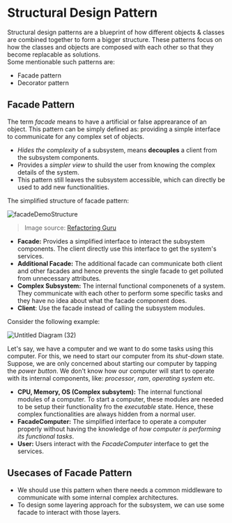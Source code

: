 # Structural Design Pattern
Structural design patterns are a blueprint of how different objects & classes are combined together to form a bigger structure. These patterns focus on how the classes and objects are composed with each other so that they become replacable as solutions. <br/>
Some mentionable such patterns are:
- Facade pattern
- Decorator pattern

## Facade Pattern
The term *facade* means to have a artificial or false apprearance of an object. This pattern can be simply defined as: providing a simple interface to communicate for any complex set of objects.
- *Hides the complexity* of a subsystem, means **decouples** a client from the subsystem components.
- Provides a *simpler view* to shuild the user from knowing the complex details of the system.
- This pattern still leaves the subsystem accessible, which can directly be used to add new functionalities.

The simplified structure of facade pattern:

![facadeDemoStructure](https://github.com/Asibul-40/Some-useful-Design-Patterns/assets/77221075/ba0907f6-2209-4c16-b3a0-1922a06ebe9a)


> Image source: [Refactoring Guru](https://refactoring.guru/design-patterns/facade)

- **Facade:** Provides a simplified interface to interact the subsystem components. The client directly use this interface to get the system's services.
- **Additional Facade:** The additional facade can communicate both client and other facades and hence prevents the single facade to get polluted from unnecessary attributes.
- **Complex Subsystem:** The internal functional componenets of a system. They communicate with each other to perform some specific tasks and they have no idea about what the facade component does.
- **Client**: Use the facade instead of calling the subsystem modules.

Consider the following example:

![Untitled Diagram (32)](https://github.com/Asibul-40/Some-useful-Design-Patterns/assets/77221075/9dc0ec93-610a-4737-a877-dbe682017d48)

Let's say, we have a computer and we want to do some tasks using this computer. For this, we need to start our computer from its *shut-down* state. Suppose, we are only concerned about starting our computer by tapping the *power button*. We don't know how our computer will start to operate with its internal components, like: *processor*, *ram*, *operating system* etc. 
- **CPU, Memory, OS (Complex subsytem):** The internal functional modules of a computer. To start a computer, these modules are needed to be setup their functionality fro the *executable* state. Hence, these complex functionalities are always hidden from a normal user.
- **FacadeComputer:** The simplified interface to operate a computer properly without having the knowledge of *how computer is performing its functional tasks*.
- **User:** Users interact with the *FacadeComputer* interface to get the services.

## Usecases of Facade Pattern
- We should use this pattern when there needs a common middleware to communicate with some internal complex architectures.
- To design some layering approach for the subsystem, we can use some facade to interact with those layers. 

